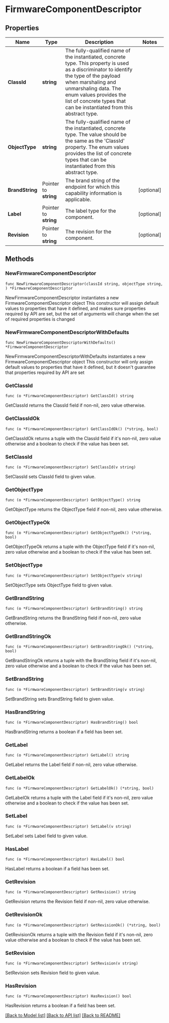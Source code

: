 # FirmwareComponentDescriptor

## Properties

Name | Type | Description | Notes
------------ | ------------- | ------------- | -------------
**ClassId** | **string** | The fully-qualified name of the instantiated, concrete type. This property is used as a discriminator to identify the type of the payload when marshaling and unmarshaling data. The enum values provides the list of concrete types that can be instantiated from this abstract type. | 
**ObjectType** | **string** | The fully-qualified name of the instantiated, concrete type. The value should be the same as the &#39;ClassId&#39; property. The enum values provides the list of concrete types that can be instantiated from this abstract type. | 
**BrandString** | Pointer to **string** | The brand string of the endpoint for which this capability information is applicable. | [optional] 
**Label** | Pointer to **string** | The label type for the component. | [optional] 
**Revision** | Pointer to **string** | The revision for the component. | [optional] 

## Methods

### NewFirmwareComponentDescriptor

`func NewFirmwareComponentDescriptor(classId string, objectType string, ) *FirmwareComponentDescriptor`

NewFirmwareComponentDescriptor instantiates a new FirmwareComponentDescriptor object
This constructor will assign default values to properties that have it defined,
and makes sure properties required by API are set, but the set of arguments
will change when the set of required properties is changed

### NewFirmwareComponentDescriptorWithDefaults

`func NewFirmwareComponentDescriptorWithDefaults() *FirmwareComponentDescriptor`

NewFirmwareComponentDescriptorWithDefaults instantiates a new FirmwareComponentDescriptor object
This constructor will only assign default values to properties that have it defined,
but it doesn't guarantee that properties required by API are set

### GetClassId

`func (o *FirmwareComponentDescriptor) GetClassId() string`

GetClassId returns the ClassId field if non-nil, zero value otherwise.

### GetClassIdOk

`func (o *FirmwareComponentDescriptor) GetClassIdOk() (*string, bool)`

GetClassIdOk returns a tuple with the ClassId field if it's non-nil, zero value otherwise
and a boolean to check if the value has been set.

### SetClassId

`func (o *FirmwareComponentDescriptor) SetClassId(v string)`

SetClassId sets ClassId field to given value.


### GetObjectType

`func (o *FirmwareComponentDescriptor) GetObjectType() string`

GetObjectType returns the ObjectType field if non-nil, zero value otherwise.

### GetObjectTypeOk

`func (o *FirmwareComponentDescriptor) GetObjectTypeOk() (*string, bool)`

GetObjectTypeOk returns a tuple with the ObjectType field if it's non-nil, zero value otherwise
and a boolean to check if the value has been set.

### SetObjectType

`func (o *FirmwareComponentDescriptor) SetObjectType(v string)`

SetObjectType sets ObjectType field to given value.


### GetBrandString

`func (o *FirmwareComponentDescriptor) GetBrandString() string`

GetBrandString returns the BrandString field if non-nil, zero value otherwise.

### GetBrandStringOk

`func (o *FirmwareComponentDescriptor) GetBrandStringOk() (*string, bool)`

GetBrandStringOk returns a tuple with the BrandString field if it's non-nil, zero value otherwise
and a boolean to check if the value has been set.

### SetBrandString

`func (o *FirmwareComponentDescriptor) SetBrandString(v string)`

SetBrandString sets BrandString field to given value.

### HasBrandString

`func (o *FirmwareComponentDescriptor) HasBrandString() bool`

HasBrandString returns a boolean if a field has been set.

### GetLabel

`func (o *FirmwareComponentDescriptor) GetLabel() string`

GetLabel returns the Label field if non-nil, zero value otherwise.

### GetLabelOk

`func (o *FirmwareComponentDescriptor) GetLabelOk() (*string, bool)`

GetLabelOk returns a tuple with the Label field if it's non-nil, zero value otherwise
and a boolean to check if the value has been set.

### SetLabel

`func (o *FirmwareComponentDescriptor) SetLabel(v string)`

SetLabel sets Label field to given value.

### HasLabel

`func (o *FirmwareComponentDescriptor) HasLabel() bool`

HasLabel returns a boolean if a field has been set.

### GetRevision

`func (o *FirmwareComponentDescriptor) GetRevision() string`

GetRevision returns the Revision field if non-nil, zero value otherwise.

### GetRevisionOk

`func (o *FirmwareComponentDescriptor) GetRevisionOk() (*string, bool)`

GetRevisionOk returns a tuple with the Revision field if it's non-nil, zero value otherwise
and a boolean to check if the value has been set.

### SetRevision

`func (o *FirmwareComponentDescriptor) SetRevision(v string)`

SetRevision sets Revision field to given value.

### HasRevision

`func (o *FirmwareComponentDescriptor) HasRevision() bool`

HasRevision returns a boolean if a field has been set.


[[Back to Model list]](../README.md#documentation-for-models) [[Back to API list]](../README.md#documentation-for-api-endpoints) [[Back to README]](../README.md)


